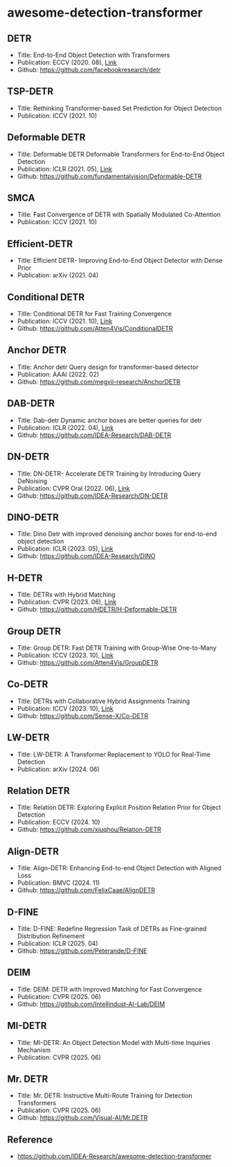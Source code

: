 awesome-detection-transformer
==

##  DETR
- Title: End-to-End Object Detection with Transformers
- Publication: ECCV (2020. 08), [Link](https://www.ecva.net/papers/eccv_2020/papers_ECCV/papers/123460205.pdf)
- Github: https://github.com/facebookresearch/detr

## TSP-DETR
- Title: Rethinking Transformer-based Set Prediction for Object Detection 
- Publication: ICCV (2021. 10)

## Deformable DETR
- Title: Deformable DETR Deformable Transformers for End-to-End Object Detection
- Publication: ICLR (2021. 05), [Link](https://openreview.net/forum?id=gZ9hCDWe6ke)
- Github: https://github.com/fundamentalvision/Deformable-DETR

## SMCA
- Title: Fast Convergence of DETR with Spatially Modulated Co-Attention
- Publication: ICCV (2021. 10)

## Efficient-DETR
- Title: Efficient DETR- Improving End-to-End Object Detector with Dense Prior
- Publication: arXiv (2021. 04)

## Conditional DETR
- Title: Conditional DETR for Fast Training Convergence
- Publication: ICCV (2021. 10), [Link](https://openaccess.thecvf.com/content/ICCV2021/papers/Meng_Conditional_DETR_for_Fast_Training_Convergence_ICCV_2021_paper.pdf)
- Github: https://github.com/Atten4Vis/ConditionalDETR

## Anchor DETR
- Title: Anchor detr Query design for transformer-based detector
- Publication: AAAI (2022. 02)
- Github: https://github.com/megvii-research/AnchorDETR

## DAB-DETR
- Title: Dab-detr Dynamic anchor boxes are better queries for detr
- Publication: ICLR (2022. 04), [Link](https://openreview.net/pdf?id=oMI9PjOb9Jl)
- Github: https://github.com/IDEA-Research/DAB-DETR

## DN-DETR
- Title: DN-DETR- Accelerate DETR Training by Introducing Query DeNoising
- Publication: CVPR Oral (2022. 06), [Link](https://openaccess.thecvf.com/content/CVPR2022/papers/Li_DN-DETR_Accelerate_DETR_Training_by_Introducing_Query_DeNoising_CVPR_2022_paper.pdf)
- Github: https://github.com/IDEA-Research/DN-DETR

## DINO-DETR
- Title: Dino Detr with improved denoising anchor boxes for end-to-end object detection
- Publication: ICLR (2023. 05), [Link](https://openreview.net/pdf?id=3mRwyG5one)
- Github: https://github.com/IDEA-Research/DINO

## H-DETR
- Title: DETRs with Hybrid Matching
- Publication: CVPR (2023. 06), [Link](https://openaccess.thecvf.com/content/CVPR2023/papers/Jia_DETRs_With_Hybrid_Matching_CVPR_2023_paper.pdf)
- Github: https://github.com/HDETR/H-Deformable-DETR

## Group DETR
- Title: Group DETR: Fast DETR Training with Group-Wise One-to-Many
- Publication: ICCV (2023. 10), [Link](https://openaccess.thecvf.com/content/ICCV2023/papers/Chen_Group_DETR_Fast_DETR_Training_with_Group-Wise_One-to-Many_Assignment_ICCV_2023_paper.pdf)
- Github: https://github.com/Atten4Vis/GroupDETR

## Co-DETR
- Title: DETRs with Collaborative Hybrid Assignments Training
- Publication: ICCV (2023. 10), [Link](https://openaccess.thecvf.com/content/ICCV2023/papers/Zong_DETRs_with_Collaborative_Hybrid_Assignments_Training_ICCV_2023_paper.pdf)
- Github: https://github.com/Sense-X/Co-DETR

## LW-DETR
- Title: LW-DETR: A Transformer Replacement to YOLO for Real-Time Detection
- Publication: arXiv (2024. 06)

## Relation DETR
- Title: Relation DETR: Exploring Explicit Position Relation Prior for Object Detection
- Publication: ECCV (2024. 10)
- Github: https://github.com/xiuqhou/Relation-DETR

## Align-DETR
- Title: Align-DETR: Enhancing End-to-end Object Detection with Aligned Loss
- Publication: BMVC (2024. 11)
- Github: https://github.com/FelixCaae/AlignDETR

## D-FINE
- Title: D-FINE: Redefine Regression Task of DETRs as Fine-grained Distribution Refinement
- Publication: ICLR (2025. 04)
- Github: https://github.com/Peterande/D-FINE

## DEIM
- Title: DEIM: DETR with Improved Matching for Fast Convergence
- Publication: CVPR (2025. 06)
- Github: https://github.com/Intellindust-AI-Lab/DEIM

## MI-DETR
- Title: MI-DETR: An Object Detection Model with Multi-time Inquiries Mechanism
- Publication: CVPR (2025. 06)

## Mr. DETR
- Title: Mr. DETR: Instructive Multi-Route Training for Detection Transformers
- Publication: CVPR (2025. 06)
- Github: https://github.com/Visual-AI/Mr.DETR

## Reference
- https://github.com/IDEA-Research/awesome-detection-transformer
